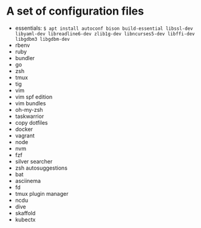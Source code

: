 # A set of configuration files

- essentials: `$ apt install autoconf bison build-essential libssl-dev libyaml-dev libreadline6-dev zlib1g-dev libncurses5-dev libffi-dev libgdbm3 libgdbm-dev`
- rbenv
- ruby
- bundler
- go
- zsh
- tmux
- tig
- vim
- vim spf edition
- vim bundles
- oh-my-zsh
- taskwarrior
- copy dotfiles
- docker
- vagrant
- node
- nvm
- fzf
- silver searcher
- zsh autosuggestions
- bat
- asciinema
- fd
- tmux plugin manager
- ncdu
- dive
- skaffold
- kubectx
